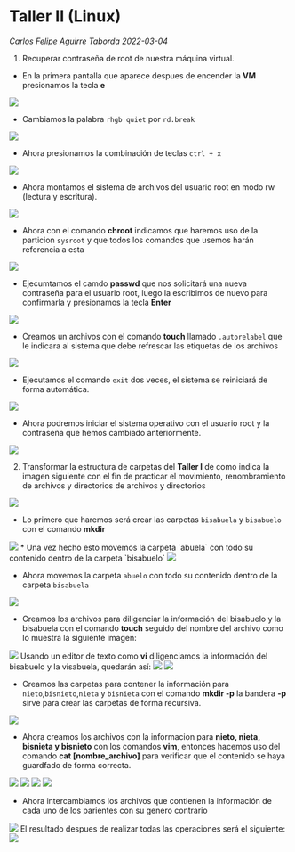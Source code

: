 # Taller II (Linux)
*Carlos Felipe Aguirre Taborda 2022-03-04*

1) Recuperar contraseña de root de nuestra máquina virtual.

* En la primera pantalla que aparece despues de encender la <b>VM</b> presionamos la tecla <b>e</b>

<img src="./img/change_pass_1.PNG" />

* Cambiamos la palabra `rhgb quiet` por `rd.break` 

<img src="./img/change_pass_2.PNG" />

* Ahora presionamos la combinación de teclas `ctrl + x` 

<img src="./img/change_pass_3.PNG" />

* Ahora montamos el sistema de archivos del usuario root en modo rw (lectura y escritura).

<img src="./img/change_pass_4.PNG" />

* Ahora con el comando <b>chroot</b> indicamos que haremos uso de la particion `sysroot` y que todos los comandos que usemos  harán referencia a esta

<img src="./img/change_pass_5.PNG" />

* Ejecumtamos el camdo <b>passwd</b> que nos solicitará una nueva contraseña para el usuario root, luego la escribimos de nuevo para confirmarla y presionamos la tecla <b>Enter</b>

<img src="./img/change_pass_6.PNG" />

* Creamos un archivos con el comando <b>touch</b> llamado `.autorelabel` que le indicara al sistema que debe refrescar las etiquetas de los archivos

<img src="./img/change_pass_7.PNG" /> 

* Ejecutamos el comando `exit` dos veces, el sistema se reiniciará de forma automática.

<img src="./img/change_pass_8.PNG" />

* Ahora podremos iniciar el sistema operativo con el usuario root y la contraseña que hemos cambiado anteriormente.

<img src="./img/login_success.PNG" />


2) Transformar la estructura de carpetas del <b>Taller I</b> de como indica la imagen siguiente con el fin de practicar el movimiento, renombramiento de archivos y directorios de archivos y directorios 
<img src="folder_structure_ex.png" />

* Lo primero que haremos será crear las carpetas `bisabuela` y `bisabuelo` con el comando <b>mkdir</b> 
<img src="./img/1.PNG" />
* Una vez hecho esto movemos la carpeta `abuela` con todo su contenido dentro de la carpeta `bisabuelo`
<img src="./img/2.PNG" />

* Ahora movemos la carpeta `abuelo` con todo su contenido dentro de la carpeta `bisabuela`
<img src="./img/3.PNG" />

* Creamos los archivos  para diligenciar la información del bisabuelo y la bisabuela con el comando <b>touch</b> seguido del nombre del archivo como lo muestra la siguiente imagen:
<img src="./img/4.PNG" />
Usando un editor de texto como <b>vi</b> diligenciamos la información del bisabuelo y la visabuela, quedarán así:
<img src="./img/bisabuelo.PNG" />
<img src="./img/bisabuela.PNG" />

* Creamos las carpetas para contener la información para `nieto`,`bisnieto`,`nieta` y `bisnieta` con el comando <b>mkdir -p</b> la bandera <b>-p</b> sirve para crear las carpetas de forma recursiva.
<img src="./img/5.PNG" />

* Ahora creamos los archivos con la informacion para <b>nieto, nieta, bisnieta y bisnieto</b> con los comandos <b>vim</b>, entonces hacemos uso del comando <b>cat [nombre_archivo]</b> para verificar que el contenido se haya guardfado de forma correcta.

<img src="./img/nieto.PNG" />
<img src="./img/nieta.PNG" />
<img src="./img/bisnieto.PNG" />
<img src="./img/bisnieta.PNG" />

* Ahora intercambiamos los archivos que contienen la información de cada uno de los parientes con su genero contrario

<img src="./img/mover_archivos.PNG" /> 
El resultado despues de realizar todas las operaciones será el siguiente:

<img src="./img/folder_structure.PNG" /> 





